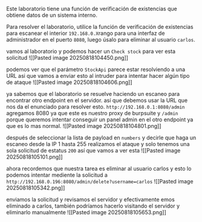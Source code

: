 Este laboratorio tiene una función de verificación de existencias que obtiene datos de un sistema interno.

Para resolver el laboratorio, utilice la función de verificación de existencias para escanear el interior `192.168.0.X`rango para una interfaz de administrador en el puerto `8080`, luego úsalo para eliminar al usuario `carlos`.

vamos al laboratorio y podemos hacer un `Check stock` para ver esta solicitud
![[Pasted image 20250818104450.png]]

podemos ver que el parámetro `StockApi` parece estar resolviendo a una URL asi que vamos a enviar esto al intruder para intentar hacer algún tipo de ataque
![[Pasted image 20250818104606.png]]

ya sabemos que el laboratorio se resuelve haciendo un escaneo para encontrar otro endpoint en el servidor. así que debemos usar la URL que nos da el enunciado para resolver esto. `http://192.168.0.1:8080/admin` agregamos 8080 ya que este es nuestro proxy de burpsuite y `/admin` porque queremos intentar conseguir un panel admin en el otro endpoint ya que es lo mas normal. 
![[Pasted image 20250818104801.png]]

después de seleccionar la lista de payload en `numbers` y decirle que haga un escaneo desde la IP 1 hasta 255 realizamos el ataque y solo tenemos una sola solicitud de estatus `200` así que vamos a ver esta 
![[Pasted image 20250818105101.png]]

ahora recordemos que nuestra tarea es eliminar al usuario carlos y esto lo podemos intentar mediente la solicitud a `http://192.168.0.196:8080/admin/delete?username=carlos`
![[Pasted image 20250818105342.png]]

enviamos la solicitud y revisamos el servidor y efectivamente emos eliminado a carlos, también podríamos hacerlo visitando el servidor y eliminarlo manualmente
![[Pasted image 20250818105653.png]]